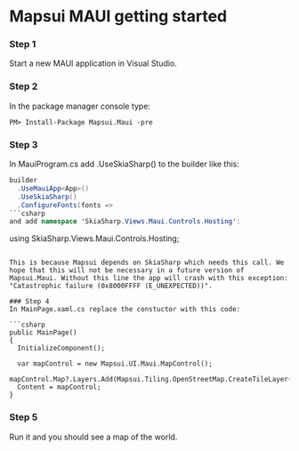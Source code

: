
# Mapsui MAUI getting started

### Step 1
Start a new MAUI application in Visual Studio.

### Step 2
In the package manager console type:
```console
PM> Install-Package Mapsui.Maui -pre
```

### Step 3
In MauiProgram.cs add .UseSkiaSharp() to the builder like this:
```csharp
builder
  .UseMauiApp<App>()
  .UseSkiaSharp()
  .ConfigureFonts(fonts =>  
```csharp
and add namespace 'SkiaSharp.Views.Maui.Controls.Hosting':

```
using SkiaSharp.Views.Maui.Controls.Hosting;
```

This is because Mapsui depends on SkiaSharp which needs this call. We hope that this will not be necessary in a future version of Mapsui.Maui. Without this line the app will crash with this exception: "Catastrophic failure (0x8000FFFF (E_UNEXPECTED))".

### Step 4
In MainPage.xaml.cs replace the constuctor with this code:

```csharp
public MainPage()
{
  InitializeComponent();
  
  var mapControl = new Mapsui.UI.Maui.MapControl();
  mapControl.Map?.Layers.Add(Mapsui.Tiling.OpenStreetMap.CreateTileLayer());
  Content = mapControl;
}
```

### Step 5
Run it and you should see a map of the world.
